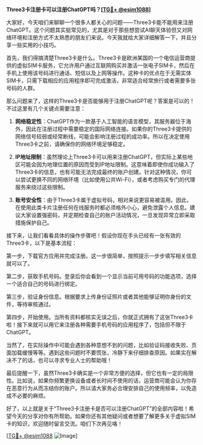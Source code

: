 **Three3卡注册卡可以注册ChatGPT吗？[[TG💪+ @esim1088](https://t.me/s/esim1088)]**

大家好，今天咱们来聊聊一个很多人都关心的问题——Three3卡能不能用来注册ChatGPT。这个问题其实挺常见的，尤其是对于那些想尝试AI聊天体验但又对网络环境和注册方式不太熟悉的朋友们来说。今天我就给大家详细解答一下，并且分享一些实用的小技巧。

首先，我们得搞清楚Three3卡是什么。Three3卡是欧洲某国的一个电信运营商提供的虚拟SIM卡服务，它允许用户通过互联网购买并激活一张电子SIM卡，然后在手机上使用该号码进行通话、短信以及上网等操作。这种卡的优点在于无需实体SIM卡，只需下载相应的应用程序即可完成激活，非常适合经常旅行或者需要多张号码的人群。

那么问题来了，这样的Three3卡是否能够用于注册ChatGPT呢？答案是可以的！不过这里有几个关键点需要注意：

1. **网络稳定性**：ChatGPT作为一款基于人工智能的语言模型，其服务器位于海外，因此在注册过程中需要稳定的国际网络连接。如果你的Three3卡提供的网络信号较弱或经常断线，可能会影响注册过程的成功率。所以在决定使用Three3卡之前，请确保你的网络环境足够稳定。

2. **IP地址限制**：虽然理论上Three3卡可以用来注册ChatGPT，但实际上某些地区可能会因为地理位置的原因而受到IP地址限制。这意味着即使你成功输入了Three3卡的信息，也有可能无法完成最终的账户创建。针对这种情况，你可以尝试更换不同的网络环境（比如使用公共Wi-Fi），或者考虑购买专门的代理服务来绕过这些限制。

3. **账号安全性**：由于Three3卡属于虚拟号码，相对来说更容易被滥用。因此，在使用此类卡片注册任何在线服务时都必须格外小心，避免泄露个人信息。建议大家设置强密码，并定期检查自己的账户活动情况，一旦发现异常立即采取措施保护自己。

接下来，让我们看看具体的操作步骤吧！假设你现在手头已经有一张有效的Three3卡，以下是基本流程：

第一步，下载官方应用并完成注册。这一步很简单，按照提示一步步填写相关信息就可以了。

第二步，获取手机号码。登录后你会看到一个显示当前可用号码的功能选项，选择一个适合自己的号码进行绑定。

第三步，验证身份信息。根据要求上传身份证照片或者其他能够证明你身份的文件，等待审核通过。

第四步，开始使用。当所有资料都核实无误之后，你就正式拥有了这张Three3卡啦！接下来就可以用它来注册各种需要手机号码的应用程序了，包括但不限于ChatGPT。

当然了，在实际操作中可能会遇到各种意想不到的问题，比如验证码接收失败、页面加载缓慢等等。遇到这些问题时不要慌张，冷静下来仔细排查原因。如果实在解决不了的话，也可以寻求专业人士的帮助哦！

最后提醒一下，虽然Three3卡确实是一个非常方便的选择，但它也有一定的局限性。比如说，如果你频繁更换设备或者长时间不使用的话，运营商可能会认为你存在恶意行为从而冻结你的账户。所以请大家务必合理安排自己的使用频率，以免造成不必要的麻烦。

好了，以上就是关于“Three3卡注册卡是否可以注册ChatGPT”的全部内容啦！希望今天的分享对你有所帮助。如果你还有其他疑问或者想要了解更多关于虚拟SIM卡的知识，欢迎随时留言交流。咱们下次再见咯！

[[TG💪+ @esim1088](https://t.me/s/esim1088) ![Image](https://i.postimg.cc/4NQfJmqS/Snipaste-2025-05-13-00-14-12.png)]